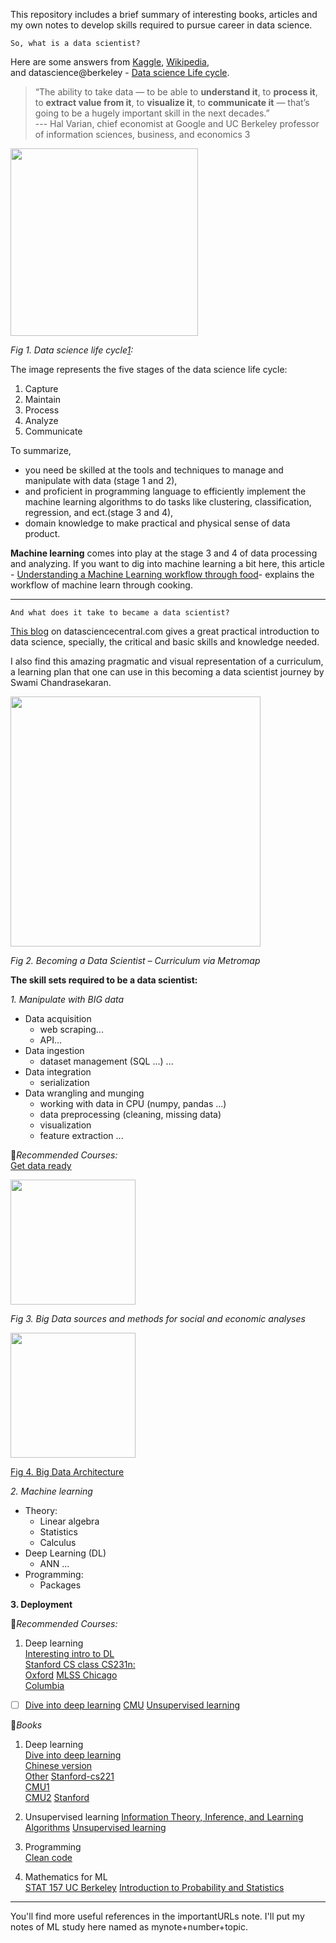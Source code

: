 This repository includes a brief summary of interesting books, articles and my own notes to develop skills required to pursue career in data science.

``So, what is a data scientist?``  

Here are some answers from
[Kaggle](https://gigaom.com/2013/07/11/kaggle-now-has-100k-data-scientists-but-whats-a-data-scientist/), [Wikipedia](https://en.wikipedia.org/wiki/Data_science),     
and datascience@berkeley - [Data science Life cycle](https://datascience.berkeley.edu/about/what-is-data-science/).

>“The ability to take data — to be able to **understand it**, to **process it**, to **extract value from it**, to **visualize it**, to **communicate it** — that’s going to be a hugely important skill in the next decades.”  
 --- Hal Varian, chief economist at Google and UC Berkeley professor of information sciences, business, and economics 3


<img src="https://cdn3.datascience.berkeley.edu/content/0be56de3069740669fe2d696fb60220e/DataScienceLifeCycle.jpg" height="300">

*Fig 1. Data science life cycle[1][]:*  

The image represents the five stages of the data science life cycle:   
1. Capture   
2. Maintain
3. Process
4. Analyze
5. Communicate

To summarize,
* you need be skilled at the tools and techniques to manage and manipulate with data (stage 1 and 2),
* and proficient in programming language to efficiently implement the machine learning algorithms to do tasks like clustering, classification, regression, and ect.(stage 3 and 4),
* domain knowledge to make practical and physical sense of data product.

**Machine learning** comes into play at the stage 3 and 4 of data processing and analyzing. If you want to dig into machine learning a bit here, this article - [Understanding a Machine Learning workflow through food](https://towardsdatascience.com/understanding-a-machine-learning-workflow-through-food-690ddad7803)- explains the workflow of machine learn through cooking.

----

``And what does it take to became a data scientist?``

[This blog](https://www.datasciencecentral.com/profiles/blogs/a-practical-introduction-to-data-science-from-zipfian-academy) on datasciencecentral.com gives a great practical introduction to data science, specially, the critical and basic skills and knowledge needed.  

I also find this amazing pragmatic and visual representation of a curriculum, a learning plan that one can use in this becoming a data scientist journey by Swami Chandrasekaran.  

<img src="http://nirvacana.com/thoughts/wp-content/uploads/2018/01/RoadToDataScientist1.png" height="400">

*Fig 2. Becoming a Data Scientist – Curriculum via Metromap*  



**The skill sets required to be a data scientist:**

*1. Manipulate with *BIG* data*
* Data acquisition
   - web scraping...
   - API...
* Data ingestion
   - dataset management (SQL ...)
   ...
* Data integration
   - serialization
* Data wrangling and munging  
   - working with data in CPU (numpy, pandas ...)
   - data preprocessing (cleaning, missing data)
   - visualization
   - feature extraction
   ...

:bookmark:*Recommended Courses:*  
   [Get data ready](http://dsg.csail.mit.edu/6.S080/syllabus.php)   



<img src="https://www.researchgate.net/profile/Desamparados_Blazquez/publication/319607964/figure/fig2/AS:537508054536192@1505163314675/Big-Data-architecture-for-nowcasting-and-forecasting-social-and-economic-changes.png" height="200">

*Fig 3. Big Data sources and methods for social and economic analyses*


<img src="https://www.xenonstack.com/images/blog/big-data-framework.png" height="200">

[Fig 4. Big Data Architecture](https://www.xenonstack.com/blog/big-data-ingestion/)

*2. Machine learning*

* Theory:
   - Linear algebra
   - Statistics
   - Calculus
* Deep Learning (DL)
   - ANN ...
* Programming:
   - Packages

**3. Deployment**

 :bookmark:*Recommended Courses:*
1. Deep learning   
[Interesting intro to DL](https://www.youtube.com/watch?v=BR9h47Jtqyw)  
[Stanford CS class CS231n:](http://cs231n.github.io/)  
[Oxford](https://www.cs.ox.ac.uk/people/varun.kanade/teaching/ML-MT2016/lectures/)
[MLSS Chicago](https://ttic.uchicago.edu/~suriya/website-intromlss2018/)  
[Columbia](https://www.ee.columbia.edu/~dpwe/e6820/lectures/L03-ml.pdf)
- [ ] [Dive into deep learning](https://www.youtube.com/playlist?list=PLZSO_6-bSqHQHBCoGaObUljoXAyyqhpFW)
[CMU](https://www.cs.cmu.edu/~mgormley/courses/10601-s17/slides/)
[Unsupervised learning](http://mlg.eng.cam.ac.uk/zoubin/course05/index.html)  


:bookmark:*Books*
1. Deep learning   
[Dive into deep learning](https://d2l.ai/)  
[Chinese version](http://zh.gluon.ai/chapter_preface/preface.html)  
[Other](https://github.com/yz599/books)
[Stanford-cs221](https://stanford-cs221.github.io/autumn2019/)  
[CMU1](http://www.cs.cmu.edu/~ninamf/courses/601sp15/lectures.shtml)  
[CMU2](http://www.cs.cmu.edu/~mgormley/courses/10601/schedule.html)
[Stanford](http://ufldl.stanford.edu/tutorial/supervised/LogisticRegression/)  


2. Unsupervised learning
[Information Theory, Inference, and Learning Algorithms](http://www.inference.org.uk/mackay/itila/book.html)
[Unsupervised learning](http://mlg.eng.cam.ac.uk/zoubin/course05/ul.pdf)



2. Programming  
[Clean code](http://zh.gluon.ai/chapter_preface/preface.html)



3. Mathematics for ML   
[STAT 157 UC Berkeley](https://www.youtube.com/watch?v=Va8WWRfw7Og&list=PLZSO_6-bSqHQHBCoGaObUljoXAyyqhpFW)
[Introduction to Probability and Statistics](https://ocw.mit.edu/courses/mathematics/18-05-introduction-to-probability-and-statistics-spring-2014/readings/)

---
You'll find more useful references in the importantURLs note. I'll put my notes of ML study here named as mynote+number+topic.


[1]:https://datascience.berkeley.edu/about/what-is-data-science/
